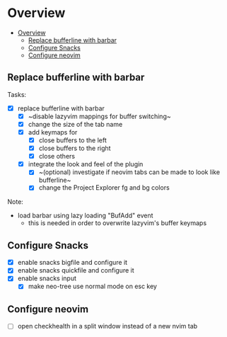 # Overview

<!--toc:start-->
- [Overview](#overview)
  - [Replace bufferline with barbar](#replace-bufferline-with-barbar)
  - [Configure Snacks](#configure-snacks)
  - [Configure neovim](#configure-neovim)
<!--toc:end-->

## Replace bufferline with barbar

Tasks:

- [x] replace bufferline with barbar
  - [x] ~disable lazyvim mappings for buffer switching~
  - [x] change the size of the tab name
  - [x] add keymaps for
    - [x] close buffers to the left
    - [x] close buffers to the right
    - [x] close others
  - [x] integrate the look and feel of the plugin
    - [x] ~(optional) investigate if neovim tabs can be made to look like bufferline~
    - [x] change the Project Explorer fg and bg colors

Note:

- load barbar using lazy loading "BufAdd" event
  - this is needed in order to overwrite lazyvim's buffer keymaps

## Configure Snacks

- [x] enable snacks bigfile and configure it
- [x] enable snacks quickfile and configure it
- [x] enable snacks input
  - [x] make neo-tree use normal mode on esc key

## Configure neovim

- [ ] open checkhealth in a split window instead of a new nvim tab
